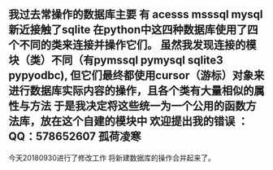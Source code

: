 我过去常操作的数据库主要 有 acesss  msssql   mysql 
新近接触了sqlite
在python中这四种数据库使用了四个不同的类来连接并操作它们。
虽然我发现连接的模块（类）不同（有pymssql  pymysql  sqlite3  pypyodbc),
但它们最终都使用cursor（游标）对象来进行数据库实际内容的操作，且各个类有大量相似的属性与方法 
于是我决定将这些统一为一个公用的函数方法库，放在这个自建的模块中
欢迎提出我的错误 ：QQ：578652607
孤荷凌寒
-----------------------
今天20180930进行了修改工作
将新建数据库的操作合并起来了。
